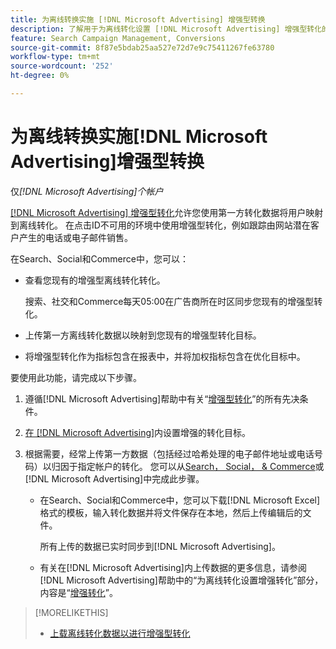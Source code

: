 ```yaml
---
title: 为离线转换实施 [!DNL Microsoft Advertising] 增强型转换
description: 了解用于为离线转化设置 [!DNL Microsoft Advertising] 增强型转化的工作流。
feature: Search Campaign Management, Conversions
source-git-commit: 8f87e5bdab25aa527e72d7e9c75411267fe63780
workflow-type: tm+mt
source-wordcount: '252'
ht-degree: 0%

---
```


# 为离线转换实施[!DNL Microsoft Advertising]增强型转换

仅&#x200B;*[!DNL Microsoft Advertising]个帐户*

[[!DNL Microsoft Advertising] 增强型转化](https://help.ads.microsoft.com/#apex/ads/en/60178)允许您使用第一方转化数据将用户映射到离线转化。 在点击ID不可用的环境中使用增强型转化，例如跟踪由网站潜在客户产生的电话或电子邮件销售。

在Search、Social和Commerce中，您可以：

* 查看您现有的增强型离线转化转化。

  搜索、社交和Commerce每天05:00在广告商所在时区同步您现有的增强型转化。

* 上传第一方离线转化数据以映射到您现有的增强型转化目标。

* 将增强型转化作为指标包含在报表中，并将加权指标包含在优化目标中。

要使用此功能，请完成以下步骤。

1. 遵循[!DNL Microsoft Advertising]帮助中有关“[增强型转化](https://help.ads.microsoft.com/#apex/ads/en/60178)”的所有先决条件。

1. [在 [!DNL Microsoft Advertising]](https://help.ads.microsoft.com/#apex/ads/en/60178)内设置增强的转化目标。

1. 根据需要，经常上传第一方数据（包括经过哈希处理的电子邮件地址或电话号码）以归因于指定帐户的转化。 您可以从[Search， Social， &amp; Commerce](/help/search-social-commerce/admin/conversion-metrics/upload-data-offline-conversions.md)或[!DNL Microsoft Advertising]中完成此步骤。

   * 在Search、Social和Commerce中，您可以下载[!DNL Microsoft Excel]格式的模板，输入转化数据并将文件保存在本地，然后上传编辑后的文件。

     所有上传的数据已实时同步到[!DNL Microsoft Advertising]。

   * 有关在[!DNL Microsoft Advertising]内上传数据的更多信息，请参阅[!DNL Microsoft Advertising]帮助中的“为离线转化设置增强转化”部分，内容是“[增强转化](https://help.ads.microsoft.com/#apex/ads/en/60178)”。

>[!MORELIKETHIS]
>
>* [上载离线转化数据以进行增强型转化](/help/search-social-commerce/admin/conversion-metrics/upload-data-offline-conversions.md)
